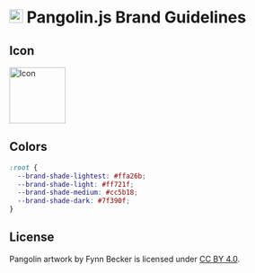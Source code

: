 # <img alt="" src="https://cdn.jsdelivr.net/gh/pangolinjs/brand/icon/icon.svg" width="24"> Pangolin.js Brand Guidelines

## Icon

<img alt="Icon" height="100" src="https://cdn.jsdelivr.net/gh/pangolinjs/brand/icon/icon.svg" width="100">

## Colors

```css
:root {
  --brand-shade-lightest: #ffa26b;
  --brand-shade-light: #ff721f;
  --brand-shade-medium: #cc5b18;
  --brand-shade-dark: #7f390f;
}
```

## License

Pangolin artwork by Fynn Becker is licensed under [CC BY 4.0](https://creativecommons.org/licenses/by/4.0/).

